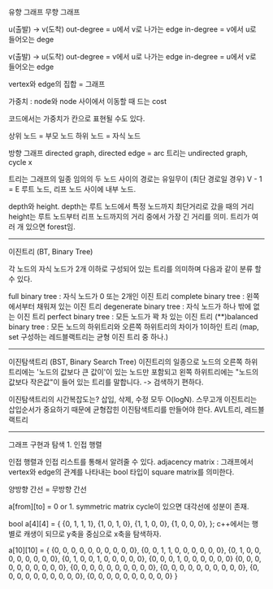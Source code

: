 유향 그래프
무향 그래프

u(출발) -> v(도착)
out-degree = u에서 v로 나가는 edge
in-degree = v에서 u로 들어오는 dege

v(출발) -> u(도착)
out-degree = v에서 u로 나가는 edge
in-degree = u에서 v로 들어오는 edge

vertex와 edge의 집합 = 그래프

가중치 : node와 node 사이에서 이동할 때 드는 cost

코드에서는 가중치가 칸으로 표현될 수도 있다.

상위 노드 = 부모 노드
하위 노드 = 자식 노드

방향 그래프 directed graph, directed edge = arc
트리는 undirected graph, cycle x

트리는 그래프의 일종
임의의 두 노드 사이의 경로는 유일무이 (최단 경로일 경우)
V - 1 = E
루트 노드, 리프 노드 사이에 내부 노드. 

depth와 height. 
depth는 루트 노드에서 특정 노드까지 최단거리로 갔을 때의 거리
height는 루트 노드부터 리프 노드까지의 거리 중에서 가장 긴 거리를 의미.
트리가 여러 개 있으면 forest임.

---------------------------------------------------------
이진트리 (BT, Binary Tree)

각 노드의 자식 노드가 2개 이하로 구성되어 있는 트리를 의미하며 다음과 같이 분류 할 수 있다.

full binary tree : 자식 노드가 0 또는 2개인 이진 트리
complete binary tree : 왼쪽에서부터 채워져 있는 이진 트리
degenerate binary tree : 자식 노드가 하나 밖에 없는 이진 트리
perfect binary tree : 모든 노드가 꽉 차 있는 이진 트리
(**)balanced binary tree : 모든 노드의 하위트리와 오른쪽 하위트리의 차이가 1이하인 트리 (map, set 구성하는 레드블랙트리는 균형 이진 트리 중 하나.)

----------------------------------------------------------

이진탐색트리 (BST, Binary Search Tree)
이진트리의 일종으로 노드의 오른쪽 하위 트리에는 '노드의 값보다 큰 값이'이 있는 노드만 포함되고 왼쪽 하위트리에는 "노드의 값보다 작은값"이 들어 있는 트리를 말합니다. -> 검색하기 편하다.

이진탐색트리의 시간복잡도는? 삽입, 삭제, 수정 모두 O(logN). 스무고개
이진트리는 삽입순서가 중요하기 때문에 균형잡힌 이진탐색트리를 만들어야 한다.
AVL트리, 레드블랙트리


----------------------------------------------------------

그래프 구현과 탐색 1. 인접 행렬

인접 행렬과 인접 리스트를 통해서 알려줄 수 있다. 
adjacency matrix : 그래프에서 vertex와 edge의 관계를 나타내는 bool 타입이 square matrix를 의미한다.

양방향 간선 = 무방향 간선 

a[from][to] = 0 or 1. symmetric matrix
cycle이 있으면 대각선에 성분이 존재.

bool a[4][4] = {
    {0, 1, 1, 1},
    {1, 0, 1, 0},
    {1, 1, 0, 0},
    {1, 0, 0, 0},
}; c++에서는 행별로 캐생이 되므로 y축을 중심으로 x축을 탐색하자.


a[10][10] = {
    {0, 0, 0, 0, 0, 0, 0, 0, 0, 0},
    {0, 0, 1, 1, 0, 0, 0, 0, 0, 0},
    {0, 1, 0, 0, 0, 0, 0, 0, 0, 0},
    {0, 1, 0, 0, 1, 0, 0, 0, 0, 0},
    {0, 0, 0, 1, 0, 0, 0, 0, 0, 0}
    {0, 0, 0, 0, 0, 0, 0, 0, 0, 0},
    {0, 0, 0, 0, 0, 0, 0, 0, 0, 0},
    {0, 0, 0, 0, 0, 0, 0, 0, 0, 0},
    {0, 0, 0, 0, 0, 0, 0, 0, 0, 0},
    {0, 0, 0, 0, 0, 0, 0, 0, 0, 0}
}